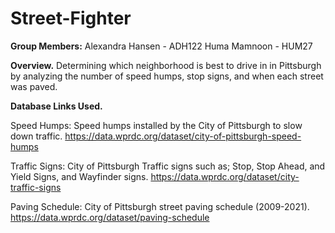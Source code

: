 # Street-Fighter

**Group Members:**
Alexandra Hansen - ADH122
Huma Mamnoon - HUM27

**Overview.**
Determining which neighborhood is best to drive in in Pittsburgh by analyzing the number of speed humps, stop signs, and when each street was paved.

**Database Links Used.**

Speed Humps: Speed humps installed by the City of Pittsburgh to slow down traffic.
https://data.wprdc.org/dataset/city-of-pittsburgh-speed-humps

Traffic Signs: City of Pittsburgh Traffic signs such as; Stop, Stop Ahead, and Yield Signs, and Wayfinder signs.
https://data.wprdc.org/dataset/city-traffic-signs

Paving Schedule: City of Pittsburgh street paving schedule (2009-2021).
https://data.wprdc.org/dataset/paving-schedule
